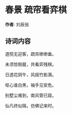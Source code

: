 # 春景 疏帘看弈棋

**作者**: 刘辰翁

## 诗词内容

道院无迎客，疏帘缈缈垂。

未须惊倒屣，共看弈残棋。

日透花阴午，风摇竹影漪。

呕心谁白黑，袖手见安危。

别墅尘难到，南风管已窥。

仙凡终似隔，仿佛记来时。

